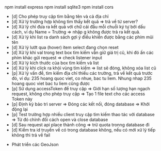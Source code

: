 <!--Create 13/11/2022 
    Author: HieuPV
    Description:
-->
<!-- INSTALL MODULE -->
npm install express
npm install sqlite3
npm install cors

<!-- TO DO : p <=> process, d <=> done x <=> not handel-->
- [d] Cho phép truy cập tìm bằng tên và cả địa chỉ
- [d] Xử lý trường hợp không tìm thấy kết quả => trả về từ server?
- [d] Xử lý chỉ đưa ra kết quả với chữ cái đầu mỗi chuỗi ký tự bởi dấu cách, ví dụ Name = Trường => nhập g không được trả ra kết quả.
- [d] Xử lý khi list ra danh sách gợi ý điều khiển được bằng các phím mũi tên
- [d] Xử lý lướt qua (hover) item select đang chọn reset
- [d] Xử lý khi val trong text box tìm kiếm vẫn giữ giá trị cũ, khi đó ấn các phím khác gửi request => check listener input
- [d] Xử lý kích thước của box tìm kiếm và list
- [d] Xử lý khi click ra khỏi vùng tìm kiếm => list sẽ đóng, không xóa list cũ
- [p] Xử lý vấn đề, tìm kiếm địa chỉ thiếu các trường, trả về kết quả trước đó, ví dụ: 235 hoang quoc viet, co nhue, bac tu liem. Nhung nhap 235 hoang quoc viet bac tu liem cũng được
- [p] Sử dụng accessToken để truy cập => Giới hạn số lượng hạn ngạch request, không cho phép truy cập => Tạo 1 file text cho các access Token này
- [p] Định kỳ bảo trì server => Đóng các kết nối, đóng database => Khởi động lại
- [p] Test trường hợp nhiều client truy cập tìm kiếm thao tác với database => Từ đó chỉnh đối cách open và close database
- [d] Sau request api place thành công => trừ quota tronng database đi
- [d] Kiểm tra id truyền về có trong database không, nếu có mới xử lý tiếp không thì trả về fail

<!-- IDEAL -->
- Phát triển các GeoJson